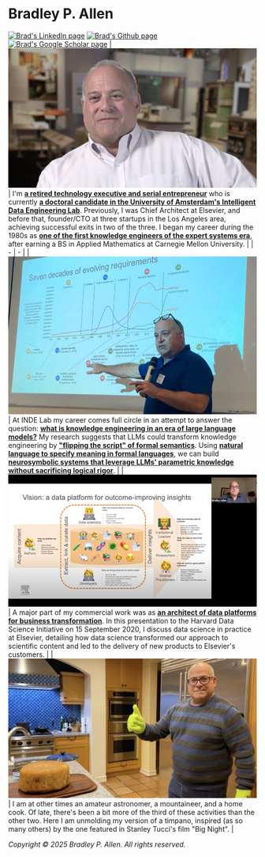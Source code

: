 # Bradley P. Allen
[![Brad's LinkedIn page](https://img.shields.io/badge/LinkedIn-bpallen-blue)](https://www.linkedin.com/in/bpallen)
[![Brad's Github page](https://img.shields.io/github/stars/bradleypallen?style=social)](https://github.com/bradleypallen/)
[![Brad's Google Scholar page](https://img.shields.io/badge/citations-1294-lightgrey?style=social&logo=googlescholar)](https://scholar.google.com/citations?hl=en&user=cdQ_HrAAAAAJ)
| [![A YouTube video of Brad's Computer History Museum oral history](resources/images/chm_oral_history.png)](https://www.youtube.com/watch?v=2yKJ1CA9FYU) | I'm [**a retired technology executive and serial entrepreneur**](https://www.linkedin.com/in/bpallen) who is currently [**a doctoral candidate in the University of Amsterdam's Intelligent Data Engineering Lab**](https://indelab.org/). Previously, I was Chief Architect at Elsevier, and before that, founder/CTO at three startups in the Los Angeles area, achieving successful exits in two of the three. I began my career during the 1980s as [**one of the first knowledge engineers of the expert systems era**](https://archive.computerhistory.org/resources/access/text/2020/04/102740341-05-01-acc.pdf), after earning a BS in Applied Mathematics at Carnegie Mellon University.  |
| - | - |
| [![Elena Simperl's tweet of Brad's Dagstuhl Seminar invited talk](resources/images/dagstuhl_2022_09_12.png)](https://twitter.com/esimperl/status/1569235210079977473) |  At INDE Lab my career comes full circle in an attempt to answer the question: [**what is knowledge engineering in an era of large language models?**](https://drops.dagstuhl.de/storage/08tgdk/tgdk-vol001/tgdk-vol001-issue001/TGDK.1.1.3/TGDK.1.1.3.pdf) My research suggests that LLMs could transform knowledge engineering by [**"flipping the script" of formal semantics**](https://philpapers.org/archive/ALLLLM.pdf). Using [**natural language to specify meaning in formal languages**](https://arxiv.org/pdf/2312.03749), we can build [**neurosymbolic systems that leverage LLMs' parametric knowledge without sacrificing logical rigor**](https://arxiv.org/pdf/2507.09751). | 
| [![A YouTube video of Brad's 15 September 2020 talk for the Harvard Data Science Initiative](resources/images/hdsi-industry-seminar-2020-09-15.png)](https://www.youtube.com/watch?v=cK3yKFhDyxs) | A major part of my commercial work was as [**an architect of data platforms for business transformation**](https://www.youtube.com/watch?v=cK3yKFhDyxs). In this presentation to the Harvard Data Science Initiative on 15 September 2020, I discuss data science in practice at Elsevier, detailing how data science transformed our approach to scientific content and led to the delivery of new products to Elsevier's customers. |
| [![Brad unmolding a timpano](resources/images/nye_dinner_2020_12_31.png)](https://youtu.be/AoupoSOtZs8?feature=shared) | I am at other times an amateur astronomer, a mountaineer, and a home cook. Of late, there's been a bit more of the third of these activities than the other two. Here I am unmolding my version of a timpano, inspired (as so many others) by the one featured in Stanley Tucci's film "Big Night". |

*Copyright &copy; 2025 Bradley P. Allen. All rights reserved.*
 

